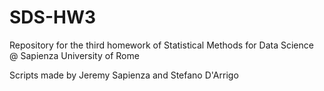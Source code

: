 # SDS-HW3

Repository for the third homework of Statistical Methods for Data Science @ Sapienza University of Rome

Scripts made by Jeremy Sapienza and Stefano D'Arrigo
